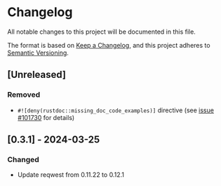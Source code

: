 # Changelog

All notable changes to this project will be documented in this file.

The format is based on [Keep a Changelog](https://keepachangelog.com/en/1.1.0/),
and this project adheres to [Semantic Versioning](https://semver.org/spec/v2.0.0.html).

## [Unreleased]

### Removed

* `#![deny(rustdoc::missing_doc_code_examples)]` directive (see [issue #101730](https://github.com/rust-lang/rust/issues/101730) for details)

## [0.3.1] - 2024-03-25

### Changed

- Update reqwest from 0.11.22 to 0.12.1
